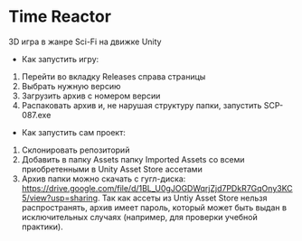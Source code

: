 # Time Reactor
3D игра в жанре Sci-Fi на движке Unity

- Как запустить игру:
1. Перейти во вкладку Releases справа страницы
2. Выбрать нужную версию
3. Загрузить архив с номером версии
4. Распаковать архив и, не нарушая структуру папки, запустить SCP-087.exe

- Как запустить сам проект:
1. Склонировать репозиторий
2. Добавить в папку Assets папку Imported Assets со всеми приобретенными в Unity Asset Store ассетами
3. Архив папки можно скачать с гугл-диска: https://drive.google.com/file/d/1BL_U0gJOGDWqrjZjd7PDkR7GqOny3KC5/view?usp=sharing. Так как ассеты из Untiy Asset Store нельзя распространять, архив имеет пароль, который может быть выдан в исключительных случаях (например, для проверки учебной практики).
